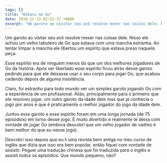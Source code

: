 ```yaml
---
tags: []
title: "Hikaru no Go"
date: 2018-12-13 02:51:37 +0000
excerpt: "Um garoto ao visitar seu avô resolve mexer nas coisas dele. Nisso ele achou um velho tabuleiro de Go que estava com uma mancha estranha. Ao..."
---
```


Um garoto ao visitar seu avô resolve mexer nas coisas dele. Nisso ele achou um velho tabuleiro de Go que estava com uma mancha estranha. Ao tentar limpar a mancha ele libertou um espírito que estava preso naquela peça.

Esse espírito era de ninguém menos do que um dos melhores jogadores de Go da história. Após ser libertado esse espírito ficou atrás desse garoto pedindo para que ele deixasse usar o seu corpo para jogar Go, que acabou cedendo depois de alguma insistência.

Claro, foi estranho para todo mundo ver um simples garoto jogando Go com a experiência de um profissional. Aliás, principalmente para o primeiro que ele resolveu jogar, um outro garoto da idade dele mas que já conhecia o jogo por anos e que é praticamente o melhor jogador do jogo da idade dele.

Juntos esse garoto e esse espírito foram em uma longa jornada (de 75 episódios) em torno desse jogo. É muito divertido e realmente te deixa com vontade de jogar Go (embora descobri que um velho jogador de xadrez é bem melhor do que eu nesse jogo).

Descobri isso depois que eu li uma revista bem antiga no meu curso de inglês que dizia que isso era bem popular, então fiquei com vontade de assistir. Peguei uma tradução chinesa que foi traduzida para o inglês e assisti todos os episódios. Que mundo pequeno, não?